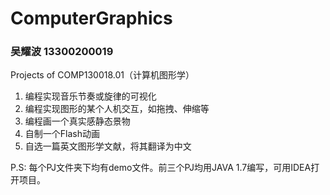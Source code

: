 # ComputerGraphics

### 吴耀波 13300200019

Projects of COMP130018.01（计算机图形学）

1. 编程实现音乐节奏或旋律的可视化
2. 编程实现图形的某个人机交互，如拖拽、伸缩等 
3. 编程画一个真实感静态景物 
4. 自制一个Flash动画 
5. 自选一篇英文图形学文献，将其翻译为中文

P.S: 每个PJ文件夹下均有demo文件。前三个PJ均用JAVA 1.7编写，可用IDEA打开项目。